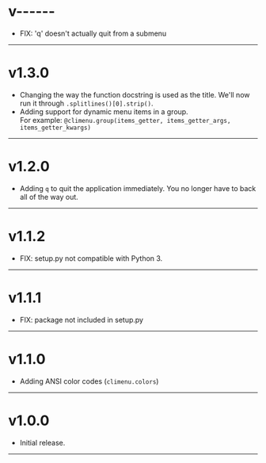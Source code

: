 # v------
*   FIX: 'q' doesn't actually quit from a submenu
***

# v1.3.0
*   Changing the way the function docstring is used as the title.  We'll now
    run it through `.splitlines()[0].strip()`.
*   Adding support for dynamic menu items in a group.  
    For example: `@climenu.group(items_getter, items_getter_args, items_getter_kwargs)`
***

# v1.2.0
*   Adding `q` to quit the application immediately.  You no longer have to
    back all of the way out.
***

# v1.1.2
*   FIX: setup.py not compatible with Python 3.
***

# v1.1.1
*   FIX: package not included in setup.py
***

# v1.1.0
*   Adding ANSI color codes (`climenu.colors`)
***


# v1.0.0
*   Initial release.
***